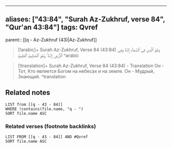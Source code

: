 
---
aliases: ["43:84", "Surah Az-Zukhruf, verse 84", "Qur'an 43:84"]
tags: Qvref
---

parent:: [[q - Az-Zukhruf (43)|Az-Zukhruf]]

> [!arabic]+ Surah Az-Zukhruf, Verse 84 (43:84)
> <span class="quran-arabic">وَهُوَ ٱلَّذِى فِى ٱلسَّمَآءِ إِلَـٰهٌ وَفِى ٱلْأَرْضِ إِلَـٰهٌ ۚ وَهُوَ ٱلْحَكِيمُ ٱلْعَلِيمُ</span>
^arabic

> [!translation]+ Surah Az-Zukhruf, Verse 84 (43:84) - Translation
> Он - Тот, Кто является Богом на небесах и на земле. Он - Мудрый, Знающий.
^translation



## Related notes
```dataview
LIST from [[q - 43 - 84]]
WHERE !contains(file.name, "q - ")
SORT file.name ASC
```

### Related verses (footnote backlinks)
```dataview
LIST FROM [[q - 43 - 84]] AND #Qvref
SORT file.name ASC
```

